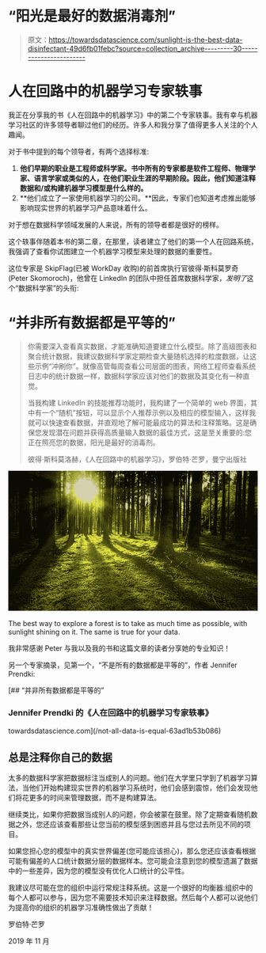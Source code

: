 # “阳光是最好的数据消毒剂”

> 原文：<https://towardsdatascience.com/sunlight-is-the-best-data-disinfectant-49d6fb01febc?source=collection_archive---------30----------------------->

# 人在回路中的机器学习专家轶事

我正在分享我的书《人在回路中的机器学习》中的第二个专家轶事。我有幸与机器学习社区的许多领导者聊过他们的经历。许多人和我分享了值得更多人关注的个人趣闻。

对于书中提到的每个领导者，有两个选择标准:

1.  **他们早期的职业是工程师或科学家。书中所有的专家都是软件工程师、物理学家、语言学家或类似的人，在他们职业生涯的早期阶段。因此，他们知道注释数据和/或构建机器学习模型是什么样的。**
2.  **他们成立了一家使用机器学习的公司。**因此，专家们也知道考虑推出能够影响现实世界的机器学习产品意味着什么。

对于想在数据科学领域发展的人来说，所有的领导者都是很好的榜样。

这个轶事伴随着本书的第二章，在那里，读者建立了他们的第一个人在回路系统，我强调了查看你试图建立一个机器学习模型来处理的数据的重要性。

这位专家是 SkipFlag(已被 WorkDay 收购)的前首席执行官彼得·斯科莫罗奇(Peter Skomoroch)，他曾在 LinkedIn 的团队中担任首席数据科学家，*发明了*这个“数据科学家”的头衔:

# “并非所有数据都是平等的”

> 你需要深入查看真实数据，才能准确知道要建立什么模型。除了高级图表和聚合统计数据，我建议数据科学家定期检查大量随机选择的粒度数据，让这些示例“冲刷你”。就像高管每周查看公司层面的图表，网络工程师查看系统日志中的统计数据一样，数据科学家应该对他们的数据及其变化有一种直觉。
> 
> 当我构建 LinkedIn 的技能推荐功能时，我构建了一个简单的 web 界面，其中有一个“随机”按钮，可以显示个人推荐示例以及相应的模型输入，这样我就可以快速查看数据，并直观地了解可能最成功的算法和注释策略。这是确保您发现潜在问题并获得高质量输入数据的最佳方式，这是至关重要的:您正在照亮您的数据，阳光是最好的消毒剂。
> 
> 彼得·斯科莫洛赫，《人在回路中的机器学习》，罗伯特·芒罗，曼宁出版社

![](img/b08d548306ddb5ee8c31ac26ce68d040.png)

The best way to explore a forest is to take as much time as possible, with sunlight shining on it. The same is true for your data.

我非常感谢 Peter 与我以及我的书和这篇文章的读者分享她的专业知识！

另一个专家摘录，见第一个，“不是所有的数据都是平等的”，作者 Jennifer Prendki:

[](/not-all-data-is-equal-63ad1b53b086) [## “并非所有数据都是平等的”

### Jennifer Prendki 的《人在回路中的机器学习专家轶事》

towardsdatascience.com](/not-all-data-is-equal-63ad1b53b086) 

## 总是注释你自己的数据

太多的数据科学家把数据标注当成别人的问题。他们在大学里只学到了机器学习算法，当他们开始构建现实世界的机器学习系统时，他们会感到震惊，他们会发现他们将花更多的时间来管理数据，而不是构建算法。

继续类比，如果你把数据当成别人的问题，你会被蒙在鼓里。除了定期查看随机数据之外，您还应该查看那些让您当前的模型感到困惑并且与您过去所见不同的项目。

如果您担心您的模型中的真实世界偏差(您可能应该担心)，那么您还应该查看根据可能有偏差的人口统计数据分层的数据样本。您可能会注意到您的模型遗漏了数据中的一些差异，因为您的模型没有优化人口统计的公平性。

我建议尽可能在您的组织中运行常规注释系统。这是一个很好的均衡器:组织中的每个人都可以参与，因为您不需要技术知识来注释数据。然后每个人都可以说他们为提高你的组织的机器学习准确性做出了贡献！

罗伯特·芒罗

2019 年 11 月